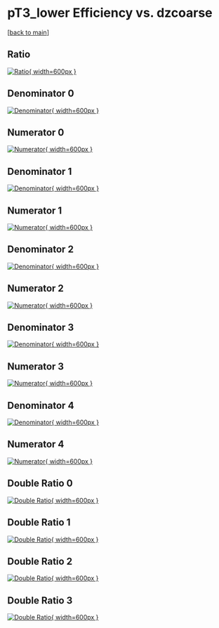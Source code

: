 # pT3_lower Efficiency vs. dzcoarse

[[back to main](./)]



## Ratio

[![Ratio](../mtv/var/pT3_lower_loweta_11_1_eff_dzcoarse.png){ width=600px }](../mtv/var/pT3_lower_loweta_11_1_eff_dzcoarse.pdf)

## Denominator 0

[![Denominator](../mtv/den/pT3_lower_loweta_11_1_eff_dzcoarse_den0.png){ width=600px }](../mtv/den/pT3_lower_loweta_11_1_eff_dzcoarse_den0.pdf)

## Numerator 0

[![Numerator](../mtv/num/pT3_lower_loweta_11_1_eff_dzcoarse_num0.png){ width=600px }](../mtv/num/pT3_lower_loweta_11_1_eff_dzcoarse_num0.pdf)

## Denominator 1

[![Denominator](../mtv/den/pT3_lower_loweta_11_1_eff_dzcoarse_den1.png){ width=600px }](../mtv/den/pT3_lower_loweta_11_1_eff_dzcoarse_den1.pdf)

## Numerator 1

[![Numerator](../mtv/num/pT3_lower_loweta_11_1_eff_dzcoarse_num1.png){ width=600px }](../mtv/num/pT3_lower_loweta_11_1_eff_dzcoarse_num1.pdf)

## Denominator 2

[![Denominator](../mtv/den/pT3_lower_loweta_11_1_eff_dzcoarse_den2.png){ width=600px }](../mtv/den/pT3_lower_loweta_11_1_eff_dzcoarse_den2.pdf)

## Numerator 2

[![Numerator](../mtv/num/pT3_lower_loweta_11_1_eff_dzcoarse_num2.png){ width=600px }](../mtv/num/pT3_lower_loweta_11_1_eff_dzcoarse_num2.pdf)

## Denominator 3

[![Denominator](../mtv/den/pT3_lower_loweta_11_1_eff_dzcoarse_den3.png){ width=600px }](../mtv/den/pT3_lower_loweta_11_1_eff_dzcoarse_den3.pdf)

## Numerator 3

[![Numerator](../mtv/num/pT3_lower_loweta_11_1_eff_dzcoarse_num3.png){ width=600px }](../mtv/num/pT3_lower_loweta_11_1_eff_dzcoarse_num3.pdf)

## Denominator 4

[![Denominator](../mtv/den/pT3_lower_loweta_11_1_eff_dzcoarse_den4.png){ width=600px }](../mtv/den/pT3_lower_loweta_11_1_eff_dzcoarse_den4.pdf)

## Numerator 4

[![Numerator](../mtv/num/pT3_lower_loweta_11_1_eff_dzcoarse_num4.png){ width=600px }](../mtv/num/pT3_lower_loweta_11_1_eff_dzcoarse_num4.pdf)

## Double Ratio 0

[![Double Ratio](../mtv/ratio/pT3_lower_loweta_11_1_eff_dzcoarse_ratio0.png){ width=600px }](../mtv/ratio/pT3_lower_loweta_11_1_eff_dzcoarse_ratio0.pdf)

## Double Ratio 1

[![Double Ratio](../mtv/ratio/pT3_lower_loweta_11_1_eff_dzcoarse_ratio1.png){ width=600px }](../mtv/ratio/pT3_lower_loweta_11_1_eff_dzcoarse_ratio1.pdf)

## Double Ratio 2

[![Double Ratio](../mtv/ratio/pT3_lower_loweta_11_1_eff_dzcoarse_ratio2.png){ width=600px }](../mtv/ratio/pT3_lower_loweta_11_1_eff_dzcoarse_ratio2.pdf)

## Double Ratio 3

[![Double Ratio](../mtv/ratio/pT3_lower_loweta_11_1_eff_dzcoarse_ratio3.png){ width=600px }](../mtv/ratio/pT3_lower_loweta_11_1_eff_dzcoarse_ratio3.pdf)

